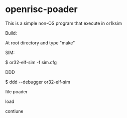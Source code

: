 openrisc-poader
===============

This is a simple non-OS program that execute in or1ksim

Build:

At root directory and type "make"

SIM:

$ or32-elf-sim -f sim.cfg

DDD

$ ddd --debugger or32-elf-sim

file poader

load

contiune
